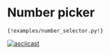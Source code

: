 # Number picker

```
{!examples/number_selector.py!}
```

[![asciicast](https://asciinema.org/a/ztmYWTIUSgJcwqMnoFRuJUsWn.svg)](https://asciinema.org/a/ztmYWTIUSgJcwqMnoFRuJUsWn)
